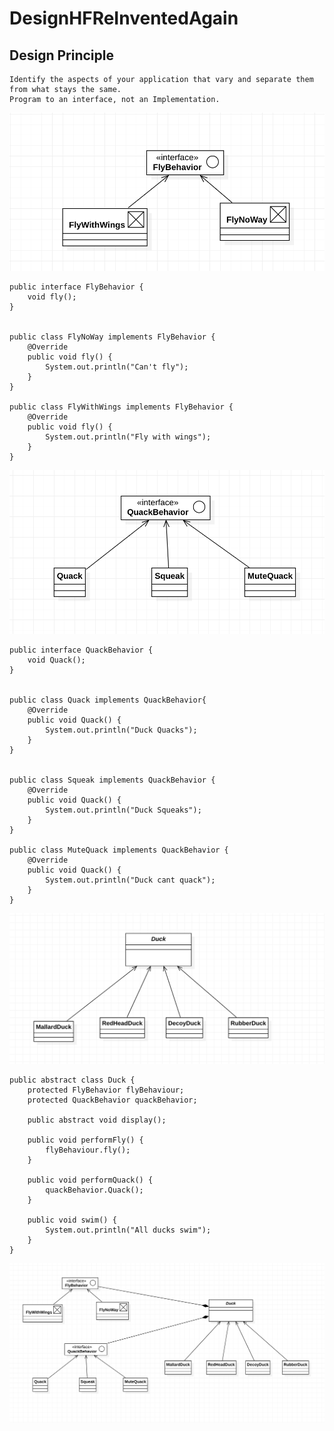 # DesignHFReInventedAgain

## Design Principle
    Identify the aspects of your application that vary and separate them from what stays the same.
    Program to an interface, not an Implementation.
    
    
![Fly Behavior](https://github.com/arun786/DesignHFReInventedAgain/blob/master/src/main/resources/image/FlyWithBehavior.png)
        
    public interface FlyBehavior {
        void fly();
    }
    
    
    public class FlyNoWay implements FlyBehavior {
        @Override
        public void fly() {
            System.out.println("Can't fly");
        }
    }

    public class FlyWithWings implements FlyBehavior {
        @Override
        public void fly() {
            System.out.println("Fly with wings");
        }
    }
    

![Quack Behavior](https://github.com/arun786/DesignHFReInventedAgain/blob/master/src/main/resources/image/QB.png)
    
    
    public interface QuackBehavior {
        void Quack();
    }
    
    
    public class Quack implements QuackBehavior{
        @Override
        public void Quack() {
            System.out.println("Duck Quacks");
        }
    }
    
    
    public class Squeak implements QuackBehavior {
        @Override
        public void Quack() {
            System.out.println("Duck Squeaks");
        }
    }
    
    public class MuteQuack implements QuackBehavior {
        @Override
        public void Quack() {
            System.out.println("Duck cant quack");
        }
    }
    
    
![Duck class](https://github.com/arun786/DesignHFReInventedAgain/blob/master/src/main/resources/image/duck.png)


    public abstract class Duck {
        protected FlyBehavior flyBehaviour;
        protected QuackBehavior quackBehavior;
    
        public abstract void display();
    
        public void performFly() {
            flyBehaviour.fly();
        }
    
        public void performQuack() {
            quackBehavior.Quack();
        }
    
        public void swim() {
            System.out.println("All ducks swim");
        }
    }





![Duck class with Interfaces](https://github.com/arun786/DesignHFReInventedAgain/blob/master/src/main/resources/image/full.png)
